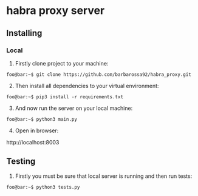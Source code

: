 # habra proxy server

## Installing

### Local

1. Firstly clone project to your machine:
```console
foo@bar:~$ git clone https://github.com/barbarossa92/habra_proxy.git
```

2. Then install all dependencies to your virtual environment:

```console
foo@bar:~$ pip3 install -r requirements.txt
```

3. And now run the server on your local machine:

```console
foo@bar:~$ python3 main.py
```

4. Open in browser:

  http://localhost:8003
  
  
 ## Testing
 
1. Firstly you must be sure that local server is running and then run tests:

```console
foo@bar:~$ python3 tests.py
```